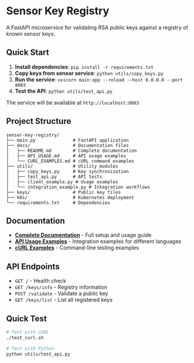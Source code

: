# Sensor Key Registry

A FastAPI microservice for validating RSA public keys against a registry of known sensor keys.

## Quick Start

1. **Install dependencies**: `pip install -r requirements.txt`
2. **Copy keys from sensor service**: `python utils/copy_keys.py`
3. **Run the service**: `uvicorn main:app --reload --host 0.0.0.0 --port 8003`
4. **Test the API**: `python utils/test_api.py`

The service will be available at `http://localhost:8003`

## Project Structure

```
sensor-key-registry/
├── main.py              # FastAPI application
├── docs/                # Documentation files
│   ├── README.md        # Complete documentation
│   ├── API_USAGE.md     # API usage examples
│   └── CURL_EXAMPLES.md # cURL command examples
├── utils/               # Utility modules
│   ├── copy_keys.py     # Key synchronization
│   ├── test_api.py      # API tests
│   ├── client_example.py # Usage examples
│   └── integration_example.py # Integration workflows
├── keys/                # Public key files
├── k8s/                 # Kubernetes deployment
└── requirements.txt     # Dependencies
```

## Documentation

- **[Complete Documentation](docs/README.md)** - Full setup and usage guide
- **[API Usage Examples](docs/API_USAGE.md)** - Integration examples for different languages
- **[cURL Examples](docs/CURL_EXAMPLES.md)** - Command-line testing examples

## API Endpoints

- `GET /` - Health check
- `GET /keys/info` - Registry information
- `POST /validate` - Validate a public key
- `GET /keys/list` - List all registered keys

## Quick Test

```bash
# Test with cURL
./test_curl.sh

# Test with Python
python utils/test_api.py
```

